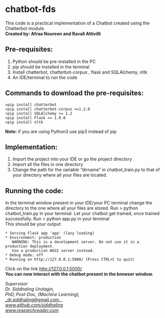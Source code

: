 # chatbot-fds
This code is a practical implementation of a Chatbot created using the Chatterbot module.  
**Created by: Afraa Noureen and Ravali Attivilli**

## **Pre-requisites:** 
1. Python should be pre-installed in the PC 
2. pip should be installed in the terminal
3. Install chatterbot, chatterbot-corpus , flask and SQLAlchemy, nltk
4. An IDE/terminal to run the code

## **Commands to download the pre-requisites:**

```
>pip install chatterbot 
>pip install chatterbot-corpus >=1.2.0
>pip install SQLAlchemy >= 1.2
>pip install Flask >= 1.0.0
>pip install nltk
```

**Note:** if you are using Python3 use pip3 instead of pip

## **Implementation:**
1. Import the project into your IDE or go the project directory
2. Import all the files in one directory 
3. Change the path for the variable “dirname” in chatbot_train.py to that of your directory where all your files are located.

## **Running the code:**
In the terminal window present in your IDE/your PC terminal change the directory to the one where all your files are stored. 
Run > python chatbot_train.py in your terminal. 
Let your chatbot get trained, once trained successfully. 
Run > python app.py in your terminal  
This should be your output:

```
* Serving Flask app 'app' (lazy loading)
* Environment: production
   WARNING: This is a development server. Do not use it in a production deployment.
   Use a production WSGI server instead.
* Debug mode: off
* Running on http://127.0.0.1:5000/ (Press CTRL+C to quit)
```


Click on the link http://127.0.0.1:5000/  
**You can now interact with the chatbot present in the browser window.**

_Supervisor_  
_Dr. Siddhaling Urolagin,_  
_PhD, Post-Doc, (Machine Learning),_  
_dr.siddhaling@gmail.com,_  
_www.github.com/siddhaling_  
_www.researchreader.com_

